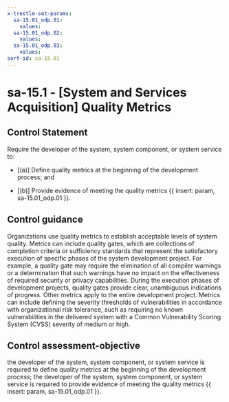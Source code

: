 ```yaml
---
x-trestle-set-params:
  sa-15.01_odp.01:
    values:
  sa-15.01_odp.02:
    values:
  sa-15.01_odp.03:
    values:
sort-id: sa-15.01
---
```


# sa-15.1 - \[System and Services Acquisition\] Quality Metrics

## Control Statement

Require the developer of the system, system component, or system service to:

- \[(a)\] Define quality metrics at the beginning of the development process; and

- \[(b)\] Provide evidence of meeting the quality metrics {{ insert: param, sa-15.01_odp.01 }}.

## Control guidance

Organizations use quality metrics to establish acceptable levels of system quality. Metrics can include quality gates, which are collections of completion criteria or sufficiency standards that represent the satisfactory execution of specific phases of the system development project. For example, a quality gate may require the elimination of all compiler warnings or a determination that such warnings have no impact on the effectiveness of required security or privacy capabilities. During the execution phases of development projects, quality gates provide clear, unambiguous indications of progress. Other metrics apply to the entire development project. Metrics can include defining the severity thresholds of vulnerabilities in accordance with organizational risk tolerance, such as requiring no known vulnerabilities in the delivered system with a Common Vulnerability Scoring System (CVSS) severity of medium or high.

## Control assessment-objective

the developer of the system, system component, or system service is required to define quality metrics at the beginning of the development process;
the developer of the system, system component, or system service is required to provide evidence of meeting the quality metrics {{ insert: param, sa-15.01_odp.01 }}.
